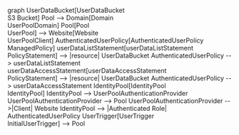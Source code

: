 graph
    UserDataBucket[UserDataBucket<br>S3 Bucket]
    Pool --> Domain[Domain<br>UserPoolDomain]
    Pool[Pool<br>UserPool] -->  Website[Website<br>UserPoolClient]
    AuthenticatedUserPolicy[AuthenticatedUserPolicy<br>ManagedPolicy]
    userDataListStatement[userDataListStatement<br>PolicyStatement] --> |resource| UserDataBucket
    AuthenticatedUserPolicy --> userDataListStatement
    userDataAccessStatement[userDataAccessStatement<br>PolicyStatement] --> |resource| UserDataBucket
    AuthenticatedUserPolicy --> userDataAccessStatement
    IdentityPool[IdentityPool<br>IdentityPool]
    IdentityPool --> UserPoolAuthenticationProvider
    UserPoolAuthenticationProvider --> Pool
    UserPoolAuthenticationProvider -->|Client| Website
    IdentityPool --> |Authenticated Role| AuthenticatedUserPolicy
    UserTrigger[UserTrigger<br>InitialUserTrigger] --> Pool
  